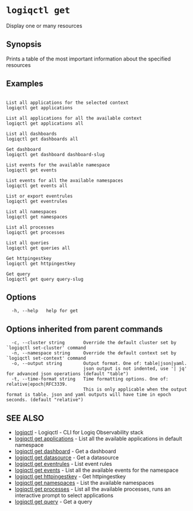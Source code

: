 # `logiqctl get`

Display one or many resources

## Synopsis

Prints a table of the most important information about the specified resources

## Examples

```

List all applications for the selected context
logiqctl get applications

List all applications for all the available context
logiqctl get applications all

List all dashboards
logiqctl get dashboards all

Get dashboard
logiqctl get dashboard dashboard-slug

List events for the available namespace
logiqctl get events

List events for all the available namespaces
logiqctl get events all

List or export eventrules
logiqctl get eventrules

List all namespaces
logiqctl get namespaces

List all processes
logiqctl get processes

List all queries
logiqctl get queries all

Get httpingestkey
logiqctl get httpingestkey

Get query
logiqctl get query query-slug

```

## Options

```
  -h, --help   help for get
```

## Options inherited from parent commands

```
  -c, --cluster string       Override the default cluster set by `logiqctl set-cluster' command
  -n, --namespace string     Override the default context set by `logiqctl set-context' command
  -o, --output string        Output format. One of: table|json|yaml. 
                             json output is not indented, use '| jq' for advanced json operations (default "table")
  -t, --time-format string   Time formatting options. One of: relative|epoch|RFC3339. 
                             This is only applicable when the output format is table. json and yaml outputs will have time in epoch seconds. (default "relative")
```

## SEE ALSO

* [logiqctl]()	 - Logiqctl - CLI for Logiq Observability stack
* [logiqctl get applications](/get/logiqctl_get_applications)	 - List all the available applications in default namespace
* [logiqctl get dashboard](/get/logiqctl_get_dashboard)	 - Get a dashboard
* [logiqctl get datasource](/get/logiqctl_get_datasource)	 - Get a datasource
* [logiqctl get eventrules](/get/logiqctl_get_eventrules)	 - List event rules
* [logiqctl get events](/get/logiqctl_get_events)	 - List all the available events for the namespace
* [logiqctl get httpingestkey](/get/logiqctl_get_httpingestkey)	 - Get httpingestkey
* [logiqctl get namespaces](/get/logiqctl_get_namespaces)	 - List the available namespaces
* [logiqctl get processes](/get/logiqctl_get_processes)	 - List all the available processes, runs an interactive prompt to select applications
* [logiqctl get query](/get/logiqctl_get_query)	 - Get a query

